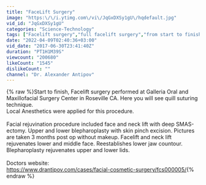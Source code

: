 ```yaml
---
title: "FaceLift Surgery"
image: "https:\/\/i.ytimg.com\/vi\/JqGxDXSy1gU\/hqdefault.jpg"
vid_id: "JqGxDXSy1gU"
categories: "Science-Technology"
tags: ["Facelift surgery","full facelift surgery","from start to finish"]
date: "2022-04-09T02:40:36+03:00"
vid_date: "2017-06-30T23:41:40Z"
duration: "PT1H1M39S"
viewcount: "200680"
likeCount: "1545"
dislikeCount: ""
channel: "Dr. Alexander Antipov"
---
```

{% raw %}Start to finish, Facelift surgery performed at Galleria Oral and Maxillofacial Surgery Center in Roseville CA.  Here you will see quill suturing technique.  <br />Local Anesthetics were applied for this procedure. <br /><br />Facial rejuvination procedure included face and neck lift with deep SMAS-ectomy. Upper and lower blepharoplasty with skin pinch excision. Pictures are taken 3 months post op without makeup. Facelift and neck lift rejuvenates lower and middle face. Reestablishes lower jaw countour. Blepharoplasty rejuvenates upper and lower lids.<br /><br />Doctors website:<br /><a rel="nofollow" target="blank" href="https://www.drantipov.com/cases/facial-cosmetic-surgery/fcs000005/">https://www.drantipov.com/cases/facial-cosmetic-surgery/fcs000005/</a>{% endraw %}
